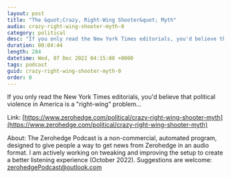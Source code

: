 ```yaml
---
layout: post
title: "The &quot;Crazy, Right-Wing Shooter&quot; Myth"
audio: crazy-right-wing-shooter-myth-0
category: political
desc: "If you only read the New York Times editorials, you'd believe that political violence in America is a &quot;right-wing&quot; problem..."
duration: 00:04:44
length: 284
datetime: Wed, 07 Dec 2022 04:15:00 +0000
tags: podcast
guid: crazy-right-wing-shooter-myth-0
order: 0
---
```

If you only read the New York Times editorials, you'd believe that political violence in America is a &quot;right-wing&quot; problem...

Link: [https://www.zerohedge.com/political/crazy-right-wing-shooter-myth](https://www.zerohedge.com/political/crazy-right-wing-shooter-myth)

About: The Zerohedge Podcast is a non-commercial, automated program, designed to give people a way to get news from Zerohedge in an audio format.  I am actively working on tweaking and improving the setup to create a better listening experience (October 2022).  Suggestions are welcome: [zerohedgePodcast@outlook.com](mailto:zerohedgePodcast@outlook.com)